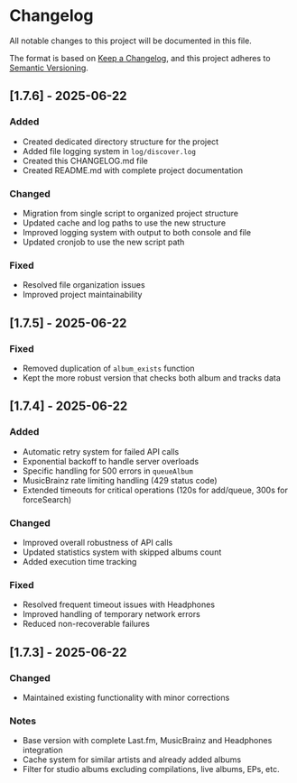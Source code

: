 # Changelog

All notable changes to this project will be documented in this file.

The format is based on [Keep a Changelog](https://keepachangelog.com/en/1.0.0/),
and this project adheres to [Semantic Versioning](https://semver.org/spec/v2.0.0.html).

## [1.7.6] - 2025-06-22

### Added
- Created dedicated directory structure for the project
- Added file logging system in `log/discover.log`
- Created this CHANGELOG.md file
- Created README.md with complete project documentation

### Changed
- Migration from single script to organized project structure
- Updated cache and log paths to use the new structure
- Improved logging system with output to both console and file
- Updated cronjob to use the new script path

### Fixed
- Resolved file organization issues
- Improved project maintainability

## [1.7.5] - 2025-06-22

### Fixed
- Removed duplication of `album_exists` function
- Kept the more robust version that checks both album and tracks data

## [1.7.4] - 2025-06-22

### Added
- Automatic retry system for failed API calls
- Exponential backoff to handle server overloads
- Specific handling for 500 errors in `queueAlbum`
- MusicBrainz rate limiting handling (429 status code)
- Extended timeouts for critical operations (120s for add/queue, 300s for forceSearch)

### Changed
- Improved overall robustness of API calls
- Updated statistics system with skipped albums count
- Added execution time tracking

### Fixed
- Resolved frequent timeout issues with Headphones
- Improved handling of temporary network errors
- Reduced non-recoverable failures

## [1.7.3] - 2025-06-22

### Changed
- Maintained existing functionality with minor corrections

### Notes
- Base version with complete Last.fm, MusicBrainz and Headphones integration
- Cache system for similar artists and already added albums
- Filter for studio albums excluding compilations, live albums, EPs, etc.
